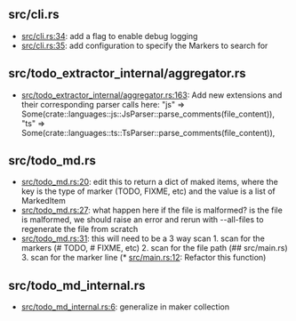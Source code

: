 ## src/cli.rs
* [src/cli.rs:34](src/cli.rs#L34): add a flag to enable debug logging
* [src/cli.rs:35](src/cli.rs#L35): add configuration to specify the Markers to search for

## src/todo_extractor_internal/aggregator.rs
* [src/todo_extractor_internal/aggregator.rs:163](src/todo_extractor_internal/aggregator.rs#L163): Add new extensions and their corresponding parser calls here: "js" => Some(crate::languages::js::JsParser::parse_comments(file_content)), "ts" => Some(crate::languages::ts::TsParser::parse_comments(file_content)),

## src/todo_md.rs
* [src/todo_md.rs:20](src/todo_md.rs#L20): edit this to return a dict of maked items, where the key is the type of marker (TODO, FIXME, etc) and the value is a list of MarkedItem
* [src/todo_md.rs:27](src/todo_md.rs#L27): what happen here if the file is malformed? is the file is malformed, we should raise an error and rerun with --all-files to regenerate the file from scratch
* [src/todo_md.rs:31](src/todo_md.rs#L31): this will need to be a 3 way scan 1. scan for the markers (# TODO, # FIXME, etc) 2. scan for the file path (## src/main.rs) 3. scan for the marker line (* [src/main.rs:12](src/main.rs#L12): Refactor this function)

## src/todo_md_internal.rs
* [src/todo_md_internal.rs:6](src/todo_md_internal.rs#L6): generalize in maker collection

